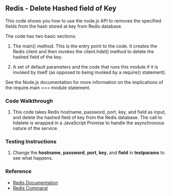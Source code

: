 ## Redis - Delete Hashed field of Key

This code shows you how to use the node.js API to removes the specified fields from the hash stored at key from Redis database. 

The code has two basic sections:

1. The main() method. This is the entry point to the code. It creates the Redis client and then invokes the client.hdel() method to delete the hashed field of the key.

2. A set of default parameters and the code that runs this module if it is invoked by itself (as opposed to being invoked by a require() statement).

See the Node.js documentation for more information on the implications of the require.main === module statement.

### Code Walkthrough
1. This code takes Redis hostname, password, port, key, and field as input, and delete the hashed field of key from the Redis database. The call to hdelete is wrapped in a JavaScript Promise to handle the asynchronous nature of the service.

### Testing Instructions
1. Change the **hostname**, **password**, **port**, **key**, and **field** in **testparams** to see what happens.

### Reference
* [Redis Documentation](https://redis.io/)
* [Redis Command](https://redis.io/commands/)
